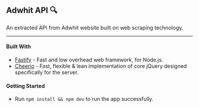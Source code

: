 ## Adwhit API 🔍
An extracted API from Adwhit website built on web scraping technology.

***

#### Built With

- [Fastify](https://fastify.io) - Fast and low overhead web framework, for Node.js.
- [Cheerio](https://cheerio.js.org) - Fast, flexible & lean implementation of core jQuery designed specifically for the server.


#### Getting Started

- Run `npm install && npm dev` to run the app successfully.